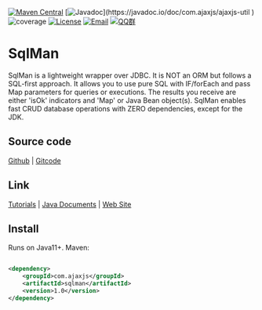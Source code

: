 [![Maven Central](https://img.shields.io/maven-central/v/com.ajaxjs/ajaxjs-util?label=Latest%20Release)](https://central.sonatype.com/artifact/com.ajaxjs/ajaxjs-util)
[![Javadoc](https://img.shields.io/badge/javadoc-1.1.8-brightgreen.svg?)](https://javadoc.io/doc/com.ajaxjs/ajaxjs-util )
![coverage](https://img.shields.io/badge/coverage-80%25-yellowgreen.svg?maxAge=2592000)
[![License](https://img.shields.io/badge/license-Apache--2.0-green.svg?longCache=true&style=flat)](http://www.apache.org/licenses/LICENSE-2.0.txt)
[![Email](https://img.shields.io/badge/Contact--me-Email-orange.svg)](mailto:frank@ajaxjs.com)
[![QQ群](https://framework.ajaxjs.com/static/qq.svg)](https://shang.qq.com/wpa/qunwpa?idkey=3877893a4ed3a5f0be01e809e7ac120e346102bd550deb6692239bb42de38e22)

# SqlMan

SqlMan is a lightweight wrapper over JDBC. It is NOT an ORM but follows a SQL-first approach. It allows you to use pure SQL with IF/forEach and pass Map parameters for queries or executions. The results you receive are either 'isOk' indicators and 'Map' or Java Bean object(s). SqlMan enables fast CRUD database operations with ZERO dependencies, except for the JDK.

## Source code

[Github](https://javadoc.io/doc/com.ajaxjs/ajaxjs-util) | [Gitcode](https://gitcode.com/zhangxin09/aj-framework/tree/master/aj-public/aj-util)

## Link

[Tutorials](https://javadoc.io/doc/com.ajaxjs/ajaxjs-util) | [Java Documents](https://javadoc.io/doc/com.ajaxjs/ajaxjs-util) | [Web Site](https://javadoc.io/doc/com.ajaxjs/ajaxjs-util)

## Install

Runs on Java11+. Maven:

```xml

<dependency>
    <groupId>com.ajaxjs</groupId>
    <artifactId>sqlman</artifactId>
    <version>1.0</version>
</dependency>
```